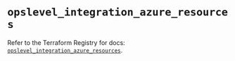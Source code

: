# `opslevel_integration_azure_resources`

Refer to the Terraform Registry for docs: [`opslevel_integration_azure_resources`](https://registry.terraform.io/providers/opslevel/opslevel/1.6.3/docs/resources/integration_azure_resources).
